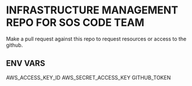 # INFRASTRUCTURE MANAGEMENT REPO FOR SOS CODE TEAM

Make a pull request against this repo to request resources or access to the github.

## ENV VARS

AWS_ACCESS_KEY_ID
AWS_SECRET_ACCESS_KEY
GITHUB_TOKEN
